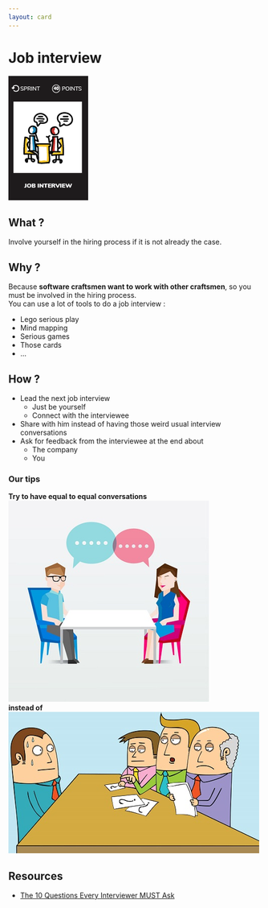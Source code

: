 ```yaml
---
layout: card
---
```


# Job interview
![Job interview](images/job-interview.png)  

## What ?
Involve yourself in the hiring process if it is not already the case.

## Why ?
Because **software craftsmen want to work with other craftsmen**, so you must be involved in the hiring process.  
You can use a lot of tools to do a job interview :
* Lego serious play
* Mind mapping
* Serious games
* Those cards  
* ...

## How ?
* Lead the next job interview
    * Just be yourself
    * Connect with the interviewee
* Share with him instead of having those weird usual interview conversations
* Ask for feedback from the interviewee at the end about
    * The company
    * You

### Our tips
**Try to have equal to equal conversations**  
![Job interview](images/job-interview2.jpg)  
**instead of**  
![Usual interview](images/job-interview1.jpg) 

## Resources
* [The 10 Questions Every Interviewer MUST Ask](https://www.scienceofpeople.com/10-questions-every-interviewer-must-ask/)
